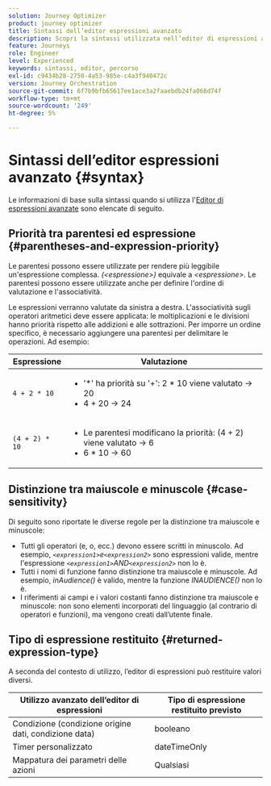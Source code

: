 ```yaml
---
solution: Journey Optimizer
product: journey optimizer
title: Sintassi dell’editor espressioni avanzato
description: Scopri la sintassi utilizzata nell’editor di espressioni avanzate
feature: Journeys
role: Engineer
level: Experienced
keywords: sintassi, editor, percorso
exl-id: c9434b28-2750-4a53-985e-c4a3f940472c
version: Journey Orchestration
source-git-commit: 6f7b9bfb65617ee1ace3a2faaebdb24fa068d74f
workflow-type: tm+mt
source-wordcount: '249'
ht-degree: 5%

---
```


# Sintassi dell’editor espressioni avanzato {#syntax}

Le informazioni di base sulla sintassi quando si utilizza l&#39;[Editor di espressioni avanzate](expressionadvanced.md) sono elencate di seguito. <!-- Samples of use of the advanced expression editor are available on [this page](advanced-editor-use-cases.md).-->

## Priorità tra parentesi ed espressione {#parentheses-and-expression-priority}

Le parentesi possono essere utilizzate per rendere più leggibile un&#39;espressione complessa. _(&lt;espressione>)_ equivale a _&lt;espressione>_. Le parentesi possono essere utilizzate anche per definire l&#39;ordine di valutazione e l&#39;associatività.

Le espressioni verranno valutate da sinistra a destra. L&#39;associatività sugli operatori aritmetici deve essere applicata: le moltiplicazioni e le divisioni hanno priorità rispetto alle addizioni e alle sottrazioni. Per imporre un ordine specifico, è necessario aggiungere una parentesi per delimitare le operazioni. Ad esempio:

<!--```5 + 2 * 10 = 25, and (5 + 2) * 10 = 70```-->

| Espressione | Valutazione |
|--- |--- |
| `4 + 2 * 10` | <ul><li>&#39;*&#39; ha priorità su &#39;+&#39;: 2 \* 10 viene valutato → 20</li><li>4 + 20 → 24</li></ul> |
| `(4 + 2) * 10` | <ul><li>Le parentesi modificano la priorità: (4 + 2) viene valutato → 6</li><li> 6 * 10 → 60</li></ul> |

## Distinzione tra maiuscole e minuscole {#case-sensitivity}

Di seguito sono riportate le diverse regole per la distinzione tra maiuscole e minuscole:

* Tutti gli operatori (e, o, ecc.) devono essere scritti in minuscolo. Ad esempio, _`<expression1>`e`<expression2>`_ sono espressioni valide, mentre l&#39;espressione _`<expression1>`AND`<expression2>`_ non lo è.
* Tutti i nomi di funzione fanno distinzione tra maiuscole e minuscole. Ad esempio, _inAudience()_ è valido, mentre la funzione _INAUDIENCE()_ non lo è.
* I riferimenti ai campi e i valori costanti fanno distinzione tra maiuscole e minuscole: non sono elementi incorporati del linguaggio (al contrario di operatori e funzioni), ma vengono creati dall’utente finale.

## Tipo di espressione restituito {#returned-expression-type}

A seconda del contesto di utilizzo, l’editor di espressioni può restituire valori diversi.

| Utilizzo avanzato dell’editor di espressioni | Tipo di espressione restituito previsto |
|--- |--- |
| Condizione (condizione origine dati, condizione data) | booleano |
| Timer personalizzato | dateTimeOnly |
| Mappatura dei parametri delle azioni | Qualsiasi |
